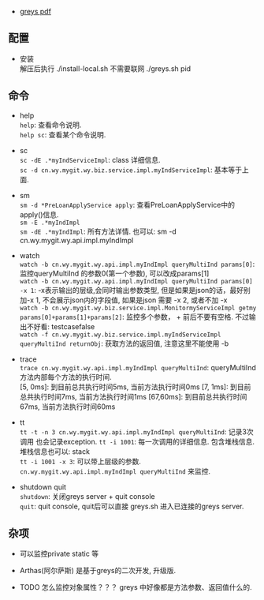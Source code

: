 * [greys pdf](https://github.com/oldmanpushcart/greys-anatomy/wiki/greys-pdf)  

## 配置 ##
  * 安装  
  解压后执行 ./install-local.sh   不需要联网
  ./greys.sh pid

## 命令 ##
  * help  
  `help`: 查看命令说明.  
  `help sc`: 查看某个命令说明.  

  * sc  
  `sc -dE .*myIndServiceImpl`: class 详细信息.  
  `sc -d cn.wy.mygit.wy.biz.service.impl.myIndServiceImpl`: 基本等于上面.  

  * sm  
  `sm -d *PreLoanApplyService apply`: 查看PreLoanApplyService中的apply()信息.  
  `sm -E .*myIndImpl`  
  `sm -dE .*myIndImpl`:  所有方法详情. 也可以: sm -d cn.wy.mygit.wy.api.impl.myIndImpl  

  * watch  
  `watch -b cn.wy.mygit.wy.api.impl.myIndImpl queryMultiInd params[0]`: 监控queryMultiInd 的参数0(第一个参数), 可以改成params[1]  
  `watch -b cn.wy.mygit.wy.api.impl.myIndImpl queryMultiInd params[0] -x 1`:  -x表示输出的层级,会同时输出参数类型, 但是如果是json的话，最好别加-x 1, 不会展示json内的字段值, 如果是json 需要 -x 2, 或者不加 -x  
  `watch -b cn.wy.mygit.wy.biz.service.impl.MonitormyServiceImpl getmy params[0]+params[1]+params[2]`: 监控多个参数， + 前后不要有空格.  不过输出不好看: testcasefalse  
  `watch -f cn.wy.mygit.wy.biz.service.impl.myIndServiceImpl queryMultiInd returnObj`: 获取方法的返回值, 注意这里不能使用 -b  

  * trace  
  `trace cn.wy.mygit.wy.api.impl.myIndImpl queryMultiInd`: queryMultiInd 方法内部每个方法的执行时间.  
     [5, 0ms]:  到目前总共执行时间5ms, 当前方法执行时间0ms
     [7, 1ms]:  到目前总共执行时间7ms, 当前方法执行时间1ms
     [67,60ms]: 到目前总共执行时间67ms, 当前方法执行时间60ms

  * tt  
  `tt -t -n 3 cn.wy.mygit.wy.api.impl.myIndImpl queryMultiInd`: 记录3次调用  也会记录exception. 
  `tt -i 1001`:  每一次调用的详细信息. 包含堆栈信息.  堆栈信息也可以: stack   
  `tt -i 1001 -x 3`:  可以带上层级的参数.  
  `cn.wy.mygit.wy.api.impl.myIndImpl queryMultiInd` 来监控.  

  * shutdown quit  
  `shutdown`: 关闭greys server + quit console  
  `quit`: quit console,   quit后可以直接  greys.sh 进入已连接的greys server.  

## 杂项 ##
  * 可以监控private static 等  
  
  * Arthas(阿尔萨斯) 是基于greys的二次开发, 升级版.
  
  * TODO 怎么监控对象属性？？？  greys 中好像都是方法参数、返回值什么的.
